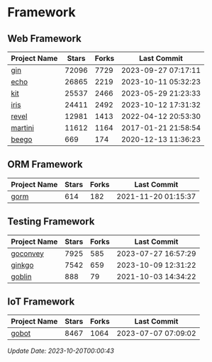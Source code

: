 # Framework

## Web Framework
| Project Name | Stars | Forks | Last Commit |
| ------------ | ----- | ----- | ----------- |
| [gin](https://github.com/gin-gonic/gin) | 72096 | 7729 | 2023-09-27 07:17:11 |
| [echo](https://github.com/labstack/echo) | 26865 | 2219 | 2023-10-11 05:32:23 |
| [kit](https://github.com/go-kit/kit) | 25537 | 2466 | 2023-05-29 21:23:33 |
| [iris](https://github.com/kataras/iris) | 24411 | 2492 | 2023-10-12 17:31:32 |
| [revel](https://github.com/revel/revel) | 12981 | 1413 | 2022-04-12 20:53:30 |
| [martini](https://github.com/go-martini/martini) | 11612 | 1164 | 2017-01-21 21:58:54 |
| [beego](https://github.com/astaxie/beego) | 669 | 174 | 2020-12-13 11:36:23 |

## ORM Framework
| Project Name | Stars | Forks | Last Commit |
| ------------ | ----- | ----- | ----------- |
| [gorm](https://github.com/jinzhu/gorm) | 614 | 182 | 2021-11-20 01:15:37 |

## Testing Framework
| Project Name | Stars | Forks | Last Commit |
| ------------ | ----- | ----- | ----------- |
| [goconvey](https://github.com/smartystreets/goconvey) | 7925 | 585 | 2023-07-27 16:57:29 |
| [ginkgo](https://github.com/onsi/ginkgo) | 7542 | 659 | 2023-10-09 12:31:22 |
| [goblin](https://github.com/franela/goblin) | 888 | 79 | 2021-10-03 14:34:22 |

## IoT Framework
| Project Name | Stars | Forks | Last Commit |
| ------------ | ----- | ----- | ----------- |
| [gobot](https://github.com/hybridgroup/gobot) | 8467 | 1064 | 2023-07-07 07:09:02 |

*Update Date: 2023-10-20T00:00:43*